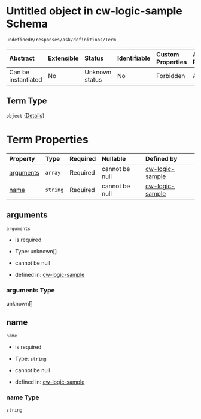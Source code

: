 # Untitled object in cw-logic-sample Schema

```txt
undefined#/responses/ask/definitions/Term
```

| Abstract            | Extensible | Status         | Identifiable | Custom Properties | Additional Properties | Access Restrictions | Defined In                                                                   |
| :------------------ | :--------- | :------------- | :----------- | :---------------- | :-------------------- | :------------------ | :--------------------------------------------------------------------------- |
| Can be instantiated | No         | Unknown status | No           | Forbidden         | Allowed               | none                | [cw-logic-sample.json\*](schema/cw-logic-sample.json "open original schema") |

## Term Type

`object` ([Details](cw-logic-sample-responses-askresponse-definitions-term.md))

# Term Properties

| Property                | Type     | Required | Nullable       | Defined by                                                                                                                                                         |
| :---------------------- | :------- | :------- | :------------- | :----------------------------------------------------------------------------------------------------------------------------------------------------------------- |
| [arguments](#arguments) | `array`  | Required | cannot be null | [cw-logic-sample](cw-logic-sample-responses-askresponse-definitions-term-properties-arguments.md "undefined#/responses/ask/definitions/Term/properties/arguments") |
| [name](#name)           | `string` | Required | cannot be null | [cw-logic-sample](cw-logic-sample-responses-askresponse-definitions-term-properties-name.md "undefined#/responses/ask/definitions/Term/properties/name")           |

## arguments

`arguments`

* is required

* Type: unknown\[]

* cannot be null

* defined in: [cw-logic-sample](cw-logic-sample-responses-askresponse-definitions-term-properties-arguments.md "undefined#/responses/ask/definitions/Term/properties/arguments")

### arguments Type

unknown\[]

## name

`name`

* is required

* Type: `string`

* cannot be null

* defined in: [cw-logic-sample](cw-logic-sample-responses-askresponse-definitions-term-properties-name.md "undefined#/responses/ask/definitions/Term/properties/name")

### name Type

`string`
